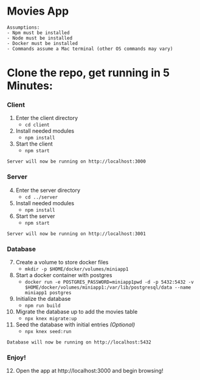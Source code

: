 # **Movies App**

```
Assumptions:
- Npm must be installed
- Node must be installed
- Docker must be installed
- Commands assume a Mac terminal (other OS commands may vary)
```

# Clone the repo, get running in 5 Minutes:

### **Client**
1. Enter the client directory
    - `cd client`
2. Install needed modules
    - `npm install`
3. Start the client
    - `npm start`
```
Server will now be running on http://localhost:3000
```

### **Server**
4. Enter the server directory
    - `cd ../server`
5. Install needed modules
    - `npm install`
6. Start the server
    - `npm start`
```
Server will now be running on http://localhost:3001
```

### **Database**
7. Create a volume to store docker files
    - `mkdir -p $HOME/docker/volumes/miniapp1`
8. Start a docker container with postgres
    - `docker run -e POSTGRES_PASSWORD=miniapp1pwd -d -p 5432:5432 -v $HOME/docker/volumes/miniapp1:/var/lib/postgresql/data --name miniapp1 postgres`
9. Initialize the database
    - `npm run build`
10. Migrate the database up to add the movies table
    - `npx knex migrate:up`
11. Seed the database with initial entries *(Optional)*
    - `npx knex seed:run`
```
Database will now be running on http://localhost:5432
```

### **Enjoy!**
12. Open the app at http://localhost:3000 and begin browsing!